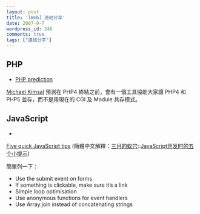 ```yaml
---
layout: post
title: '[Web] 連結分享'
date: 2007-9-7
wordpress_id: 248
comments: true
tags: ["連結分享"]
---
```


<!--more-->
## PHP

* [PHP prediction](http://fosterburgess.com/kimsal/?p=317)

[Michael Kimsal](http://fosterburgess.com/kimsal/) 預測在 PHP4 終結之前，會有一個工具協助大家讓 PHP4 和 PHP5 並存，而不是用現在的 CGI 及 Module 共存模式。



## JavaScript

* 

[Five quick JavaScript tips](http://usabletype.com/weblog/five-quick-javascript-tips/) (簡體中文解釋：[三月的蚁穴](http://www.marchbox.com/)::[JavaScript开发时的五个小提示](http://www.marchbox.com/blog/five-quick-javascript-tips-chinese/))

簡單列一下：

* Use the submit event on forms
* If something is clickable, make sure it’s a link
* Simple loop optimisation
* Use anonymous functions for event handlers
* Use Array.join instead of concatenating strings



